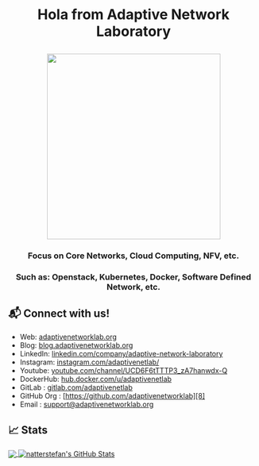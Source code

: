 # <p align="center"> Hola from Adaptive Network Laboratory </p>
<p align="center"> <img src="https://github.com/adaptivenetlab/vuefix/blob/master/src/views/Home/jumbotron4-logo.gif?raw=true" height="374" width="349" /> </a>
<h3 align="center">Focus on Core Networks, Cloud Computing, NFV, etc.</h3>
<h3 align="center">Such as: Openstack, Kubernetes, Docker, Software Defined Network, etc.</h3>

##

## 📬 Connect with us!

- Web: [adaptivenetworklab.org][1]
- Blog: [blog.adaptivenetworklab.org][2]
- LinkedIn: [linkedin.com/company/adaptive-network-laboratory][3]
- Instagram: [instagram.com/adaptivenetlab/][4]
- Youtube: [youtube.com/channel/UCD6F6tTTTP3_zA7hanwdx-Q][5]
- DockerHub: [hub.docker.com/u/adaptivenetlab][6]
- GitLab : [gitlab.com/adaptivenetlab][7]
- GitHub Org : [https://github.com/adaptivenetworklab][8]
- Email : [support@adaptivenetworklab.org][9]

## &#x1f4c8; Stats

<a href="https://github.com/adaptivenetlab/adaptivenetlab">
  <img align="center" src="https://github-readme-stats.vercel.app/api/top-langs/?username=adaptivenetlab&hide=java,html&title_color=000000&text_color=000000" />
</a>

<a href="https://github.com/adaptivenetlab/adaptivenetlab">
  <img align="center" src="https://github-readme-stats.vercel.app/api?username=adaptivenetlab&show_icons=true&line_height=27&count_private=true&title_color=000000&text_color=000000&icon_color=FAC051" alt="natterstefan's GitHub Stats" />
</a>

[1]: https://adaptivenetworklab.org
[2]: https://blog.adaptivenetworklab.org
[3]: https://www.linkedin.com/company/adaptive-network-laboratory
[4]: https://www.instagram.com/adaptivenetlab/
[5]: https://www.youtube.com/channel/UCD6F6tTTTP3_zA7hanwdx-Q
[6]: https://hub.docker.com/u/adaptivenetlab
[7]: https://gitlab.com/adaptivenetlab
[8]: https://github.com/adaptivenetworklab
[9]: support@adaptivenetworklab.org

